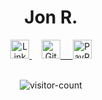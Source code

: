 <div align="center">

# Jon R.
<a href="https://www.linkedin.com/in/jonxreyes/">
  <img alt="LinkedIn" width="30px" src="https://raw.githubusercontent.com/peterthehan/peterthehan/master/assets/linkedin.svg" />
</a>
<span>&nbsp;&nbsp;&nbsp;</span>
<a href="https://jonreyes.github.io">
  <img alt="GitHub" width="30px" src="https://raw.githubusercontent.com/peterthehan/peterthehan/master/assets/github.svg"/>
<span>&nbsp;&nbsp;&nbsp;</span>
<a href="https://paypal.me/jonxreyes">
  <img alt="PayPal" width="30px" src="https://raw.githubusercontent.com/peterthehan/peterthehan/master/assets/paypal.svg"/>
</a>

<br/>
<br/>

![visitor-count](https://visitor-badge.glitch.me/badge?page_id=jonreyes.jonreyes)

</div>
